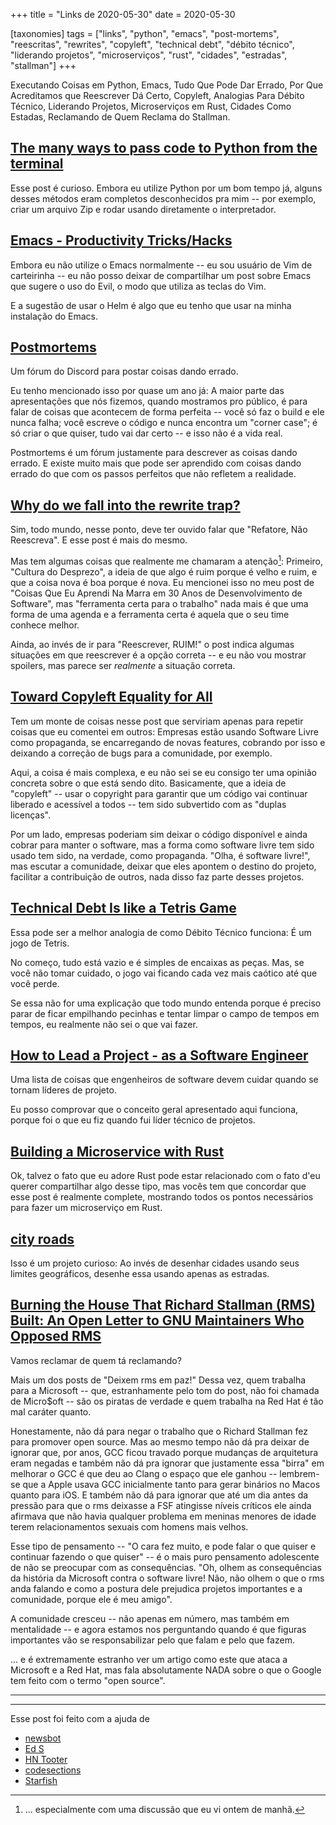+++
title = "Links de 2020-05-30"
date = 2020-05-30

[taxonomies]
tags = ["links", "python", "emacs", "post-mortems", "reescritas", "rewrites",
"copyleft", "technical debt", "débito técnico", "liderando projetos",
"microserviços", "rust", "cidades", "estradas", "stallman"]
+++

Executando Coisas em Python, Emacs, Tudo Que Pode Dar Errado, Por Que
Acreditamos que Reescrever Dá Certo, Copyleft, Analogias Para Débito Técnico,
Liderando Projetos, Microserviços em Rust, Cidades Como Estadas, Reclamando de
Quem Reclama do Stallman.

<!-- more -->

## [The many ways to pass code to Python from the terminal](https://snarky.ca/the-many-ways-to-pass-code-to-python-from-the-terminal/)

Esse post é curioso. Embora eu utilize Python por um bom tempo já, alguns
desses métodos eram completos desconhecidos pra mim -- por exemplo, criar um
arquivo Zip e rodar usando diretamente o interpretador.

## [Emacs - Productivity Tricks/Hacks](http://www.mycpu.org/emacs-productivity-setup/)

Embora eu não utilize o Emacs normalmente -- eu sou usuário de Vim de
carteirinha -- eu não posso deixar de compartilhar um post sobre Emacs que
sugere o uso do Evil, o modo que utiliza as teclas do Vim.

E a sugestão de usar o Helm é algo que eu tenho que usar na minha instalação
do Emacs.

## [Postmortems](https://postmortems.info/)

Um fórum do Discord para postar coisas dando errado.

Eu tenho mencionado isso por quase um ano já: A maior parte das apresentações
que nós fizemos, quando mostramos pro público, é para falar de coisas que
acontecem de forma perfeita -- você só faz o build e ele nunca falha; você
escreve o código e nunca encontra um "corner case"; é só criar o que quiser,
tudo vai dar certo -- e isso não é a vida real.

Postmortems é um fórum justamente para descrever as coisas dando errado. E
existe muito mais que pode ser aprendido com coisas dando errado do que com os
passos perfeitos que não refletem a realidade.

## [Why do we fall into the rewrite trap?](https://www.justindfuller.com/2020/01/why-do-we-fall-into-the-rewrite-trap/)

Sim, todo mundo, nesse ponto, deve ter ouvido falar que "Refatore, Não
Reescreva". E esse post é mais do mesmo.

Mas tem algumas coisas que realmente me chamaram a atenção[^1]: Primeiro,
"Cultura do Desprezo", a ideia de que algo é ruim porque é velho e ruim, e que
a coisa nova é boa porque é nova. Eu mencionei isso no meu post de "Coisas Que
Eu Aprendi Na Marra em 30 Anos de Desenvolvimento de Software", mas
"ferramenta certa para o trabalho" nada mais é que uma forma de uma agenda e a
ferramenta certa é aquela que o seu time conhece melhor.

Ainda, ao invés de ir para "Reescrever, RUIM!" o post indica algumas situações
em que reescrever é a opção correta -- e eu não vou mostrar spoilers, mas
parece ser _realmente_ a situação correta.

## [Toward Copyleft Equality for All](https://sfconservancy.org/blog/2020/jan/06/copyleft-equality/)

Tem um monte de coisas nesse post que serviriam apenas para repetir coisas que
eu comentei em outros: Empresas estão usando Software Livre como propaganda,
se encarregando de novas features, cobrando por isso e deixando a correção de
bugs para a comunidade, por exemplo.

Aqui, a coisa é mais complexa, e eu não sei se eu consigo ter uma opinião
concreta sobre o que está sendo dito. Basicamente, que a ideia de "copyleft" --
usar o copyright para garantir que um código vai continuar liberado e
acessível a todos -- tem sido subvertido com as "duplas licenças".

Por um lado, empresas poderiam sim deixar o código disponível e ainda cobrar
para manter o software, mas a forma como software livre tem sido usado tem
sido, na verdade, como propaganda. "Olha, é software livre!", mas escutar a
comunidade, deixar que eles apontem o destino do projeto, facilitar a
contribuição de outros, nada disso faz parte desses projetos.

## [Technical Debt Is like a Tetris Game](https://www.fluentcpp.com/2020/01/17/technical-debt-is-like-a-tetris-game/)

Essa pode ser a melhor analogia de como Débito Técnico funciona: É um jogo de
Tetris.

No começo, tudo está vazio e é simples de encaixas as peças. Mas, se você não
tomar cuidado, o jogo vai ficando cada vez mais caótico até que você perde.

Se essa não for uma explicação que todo mundo entenda porque é preciso parar
de ficar empilhando pecinhas e tentar limpar o campo de tempos em tempos, eu
realmente não sei o que vai fazer.

## [How to Lead a Project - as a Software Engineer](https://blog.pragmaticengineer.com/how-to-lead-a-project-in-software-development/)

Uma lista de coisas que engenheiros de software devem cuidar quando se tornam
líderes de projeto.

Eu posso comprovar que o conceito geral apresentado aqui funciona, porque foi
o que eu fiz quando fui líder técnico de projetos.

## [Building a Microservice with Rust](https://medium.com/@diego_pacheco/building-a-microservice-with-rust-957420f196fc)

Ok, talvez o fato que eu adore Rust pode estar relacionado com o fato d'eu
querer compartilhar algo desse tipo, mas vocês tem que concordar que esse post
é realmente complete, mostrando todos os pontos necessários para fazer um
microserviço em Rust.

## [city roads](https://anvaka.github.io/city-roads/)

Isso é um projeto curioso: Ao invés de desenhar cidades usando seus limites
geográficos, desenhe essa usando apenas as estradas.

## [Burning the House That Richard Stallman (RMS) Built: An Open Letter to GNU Maintainers Who Opposed RMS](http://techrights.org/2020/05/30/open-letter-to-gnu-maintainers/)

Vamos reclamar de quem tá reclamando?

Mais um dos posts de "Deixem rms em paz!" Dessa vez, quem trabalha para a
Microsoft -- que, estranhamente pelo tom do post, não foi chamada de 
Micro$oft -- são os piratas de verdade e quem trabalha na Red Hat é tão mal
caráter quanto.

Honestamente, não dá para negar o trabalho que o Richard Stallman fez para
promover open source. Mas ao mesmo tempo não dá pra deixar de ignorar que, por
anos, GCC ficou travado porque mudanças de arquitetura eram negadas e também
não dá pra ignorar que justamente essa "birra" em melhorar o GCC é que deu ao
Clang o espaço que ele ganhou -- lembrem-se que a Apple usava GCC inicialmente
tanto para gerar binários no Macos quanto para iOS. E também não dá para
ignorar que até um dia antes da pressão para que o rms deixasse a FSF
atingisse níveis críticos ele ainda afirmava que não havia qualquer problema
em meninas menores de idade terem relacionamentos sexuais com homens mais
velhos.

Esse tipo de pensamento -- "O cara fez muito, e pode falar o que quiser e
continuar fazendo o que quiser" -- é o mais puro pensamento adolescente de não
se preocupar com as consequências. "Oh, olhem as consequências da história da
Microsoft contra o software livre! Não, não olhem o que o rms anda falando e
como a postura dele prejudica projetos importantes e a comunidade, porque ele
é meu amigo".

A comunidade cresceu -- não apenas em número, mas também em mentalidade -- e
agora estamos nos perguntando quando é que figuras importantes vão se
responsabilizar pelo que falam e pelo que fazem.

... e é extremamente estranho ver um artigo como este que ataca a Microsoft e
a Red Hat, mas fala absolutamente NADA sobre o que o Google tem feito com o
termo "open source".

---

[^1]: ... especialmente com uma discussão que eu vi ontem de manhã.

---

Esse post foi feito com a ajuda de

* [newsbot](https://mastodon.social/@newsbot)
* [Ed S](https://mastodon.sdf.org/@EdS)
* [HN Tooter](https://mastodon.social/@hntooter)
* [codesections](https://fosstodon.org/@codesections)
* [Starfish](https://social.linux.pizza/@redstarfish)

<!-- 
vim:spelllang=pt:
-->

